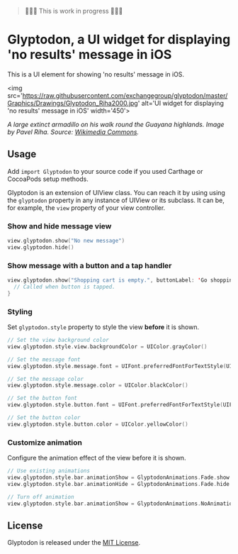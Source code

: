 > 🚧🚧🚧 This is work in progress 🚧🚧🚧

# Glyptodon, a UI widget for displaying 'no results' message in iOS

This is a UI element for showing 'no results' message in iOS.

<img src='https://raw.githubusercontent.com/exchangegroup/glyptodon/master/Graphics/Drawings/Glyptodon_Riha2000.jpg' alt='UI widget for displaying 'no results' message in iOS' width='450'>

*A large extinct armadillo on his walk round the Guayana highlands. Image by Pavel Riha. Source: [Wikimedia Commons](https://commons.wikimedia.org/wiki/File:Glyptodon_(Riha2000).jpg).*

## Usage

Add `import Glyptodon` to your source code if you used Carthage or CocoaPods setup methods.

Glyptodon is an extension of UIView class. You can reach it by using using the `glyptodon` property in any instance of UIView or its subclass. It can be, for example, the `view` property of your view controller.


### Show and hide message view


```Swift
view.glyptodon.show("No new message")
view.glyptodon.hide()
```

### Show message with a button and a tap handler

```Swift
view.glyptodon.show("Shopping cart is empty.", buttonLabel: 'Go shopping') {
  // Called when button is tapped.
}
```

### Styling

Set `glyptodon.style` property to style the view **before** it is shown.

```Swift
// Set the view background color
view.glyptodon.style.view.backgroundColor = UIColor.grayColor()

// Set the message font
view.glyptodon.style.message.font = UIFont.preferredFontForTextStyle(UIFontTextStyleBody)

// Set the message color
view.glyptodon.style.message.color = UIColor.blackColor()

// Set the button font
view.glyptodon.style.button.font = UIFont.preferredFontForTextStyle(UIFontTextStyleBody)

// Set the button color
view.glyptodon.style.button.color = UIColor.yellowColor()
```

### Customize animation

Configure the animation effect of the view before it is shown.


```Swift
// Use existing animations
view.glyptodon.style.bar.animationShow = GlyptodonAnimations.Fade.show
view.glyptodon.style.bar.animationHide = GlyptodonAnimations.Fade.hide

// Turn off animation
view.glyptodon.style.bar.animationShow = GlyptodonAnimations.NoAnimation.show
```

## License

Glyptodon is released under the [MIT License](LICENSE).